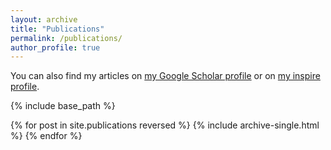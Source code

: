 ```yaml
---
layout: archive
title: "Publications"
permalink: /publications/
author_profile: true
---
```


<div class="wordwrap">You can also find my articles on <a href="{{site.author.googlescholar}}">my Google Scholar profile</a> or on <a href="https://inspirehep.net/authors/1394490">my inspire profile</a>.</div>

{% include base_path %}

{% for post in site.publications reversed %}
  {% include archive-single.html %}
{% endfor %}
